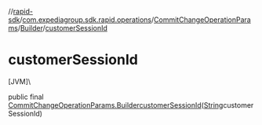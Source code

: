 //[rapid-sdk](../../../../index.md)/[com.expediagroup.sdk.rapid.operations](../../index.md)/[CommitChangeOperationParams](../index.md)/[Builder](index.md)/[customerSessionId](customer-session-id.md)

# customerSessionId

[JVM]\

public final [CommitChangeOperationParams.Builder](index.md)[customerSessionId](customer-session-id.md)([String](https://docs.oracle.com/javase/8/docs/api/java/lang/String.html)customerSessionId)
